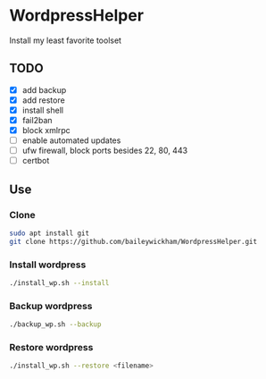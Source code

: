 # WordpressHelper
Install my least favorite toolset

## TODO
* [x] add backup
* [x] add restore
* [x] install shell
* [x] fail2ban
* [x] block xmlrpc
* [ ] enable automated updates
* [ ] ufw firewall, block ports besides 22, 80, 443
* [ ] certbot

## Use
### Clone
```bash
sudo apt install git
git clone https://github.com/baileywickham/WordpressHelper.git
```

### Install wordpress
```bash
./install_wp.sh --install
```


### Backup wordpress
```bash
./backup_wp.sh --backup
```

### Restore wordpress
```bash
./install_wp.sh --restore <filename>
```
